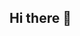 ## Hi there 👋

<!--
**AroojInzar/AroojInzar** is a ✨ _special_ ✨ repository because its `README.md` (this file) appears on your GitHub profile.
professor Sayed Nouman 
Here are some ideas to get you started:

- 🔭 I’m currently working on ...
- 🌱 I’m currently learning ...
- 👯 I’m looking to collaborate on ...
- 🤔 I’m looking for help with ...
- 💬 Ask me about ...
- 📫 How to reach me: ...
- 😄 Pronouns: ...
- ⚡ Fun fact: ...
-->
